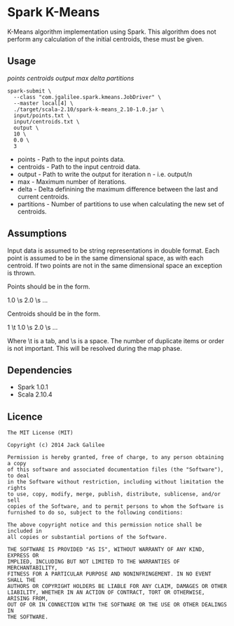 # Spark K-Means

K-Means algorithm implementation using Spark. This algorithm does not perform
any calculation of the initial centroids, these must be given.

## Usage

*points centroids output max delta partitions*

```
spark-submit \
  --class "com.jgalilee.spark.kmeans.JobDriver" \
  --master local[4] \
  ./target/scala-2.10/spark-k-means_2.10-1.0.jar \
  input/points.txt \
  input/centroids.txt \
  output \
  10 \
  0.0 \
  3
```

* points - Path to the input points data.
* centroids - Path to the input centroid data.
* output - Path to write the output for iteration n - i.e. output/n
* max - Maximum number of iterations.
* delta - Delta definining the maximum difference between the last and current centroids.
* partitions - Number of partitions to use when calculating the new set of centroids.

## Assumptions

Input data is assumed to be string representations in double format. Each point
is assumed to be in the same dimensional space, as with each centroid. If two
points are not in the same dimensional space an exception is thrown.

Points should be in the form.

1.0 \s 2.0 \s ...

Centroids should be in the form.

1 \t 1.0 \s 2.0 \s ...

Where \t is a tab, and \s is a space. The number of duplicate items or order is
not important. This will be resolved during the map phase.

## Dependencies

* Spark 1.0.1
* Scala 2.10.4

## Licence

```
The MIT License (MIT)

Copyright (c) 2014 Jack Galilee

Permission is hereby granted, free of charge, to any person obtaining a copy
of this software and associated documentation files (the "Software"), to deal
in the Software without restriction, including without limitation the rights
to use, copy, modify, merge, publish, distribute, sublicense, and/or sell
copies of the Software, and to permit persons to whom the Software is
furnished to do so, subject to the following conditions:

The above copyright notice and this permission notice shall be included in
all copies or substantial portions of the Software.

THE SOFTWARE IS PROVIDED "AS IS", WITHOUT WARRANTY OF ANY KIND, EXPRESS OR
IMPLIED, INCLUDING BUT NOT LIMITED TO THE WARRANTIES OF MERCHANTABILITY,
FITNESS FOR A PARTICULAR PURPOSE AND NONINFRINGEMENT. IN NO EVENT SHALL THE
AUTHORS OR COPYRIGHT HOLDERS BE LIABLE FOR ANY CLAIM, DAMAGES OR OTHER
LIABILITY, WHETHER IN AN ACTION OF CONTRACT, TORT OR OTHERWISE, ARISING FROM,
OUT OF OR IN CONNECTION WITH THE SOFTWARE OR THE USE OR OTHER DEALINGS IN
THE SOFTWARE.
```
